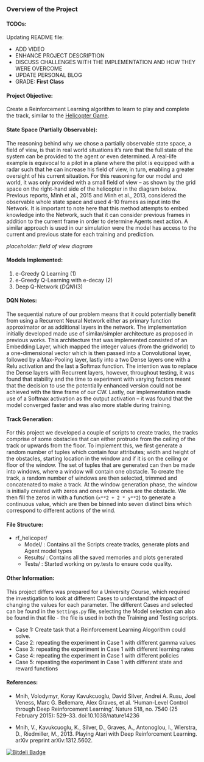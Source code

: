 ### Overview of the Project

#### TODOs:

Updating README file:

* ADD VIDEO
* ENHANCE PROJECT DESCRIPTION
* DISCUSS CHALLENGES WITH THE IMPLEMENTATION AND HOW THEY WERE OVERCOME
* UPDATE PERSONAL BLOG
* GRADE: **First Class**

#### Project Objective:

Create a Reinforcement Learning algorithm to learn to play and complete the track, similar to the [Helicopter Game](http://www.helicoptergame.net/).

#### State Space (Partially Observable):

The reasoning behind why we chose a partially observable state space, a field of view, is that in real world situations it’s rare that the full state of the system can be provided to the agent or even determined. A real-life example is equivocal to a pilot in a plane where the pilot is equipped with a radar such that he can increase his field of view, in turn, enabling a greater oversight of his current situation. For this reasoning for our model and world, it was only provided with a small field of view – as shown by the grid space on the right-hand side of the helicopter in the diagram below. Previous reports, Minh et al., 2015 and Minh et al., 2013, considered the observable whole state space and used 4-10 frames as input into the Network. It is important to note here that this method attempts to embed knowledge into the Network, such that it can consider previous frames in addition to the current frame in order to determine Agents next action. A similar approach is used in our simulation were the model has access to the current and previous state for each training and prediction.

*placeholder: field of view diagram*

#### Models Implemented:

1. e-Greedy Q Learning (1)
2. e-Greedy Q-Learning with e-decay (2)
3. Deep Q-Network (*DQN*)(3)

#### DQN Notes:

The sequential nature of our problem means that it could potentially benefit from using a Recurrent Neural Network either as primary function approximator or as additional layers in the network. The implementation initially developed made use of similar/simpler architecture as proposed in previous works. This architecture that was implemented consisted of an Embedding Layer, which mapped the integer values (from the gridworld) to a one-dimensional vector which is then passed into a Convolutional layer, followed by a Max-Pooling layer, lastly into a two Dense layers one with a Relu activation and the last a Softmax function. The intention was to replace the Dense layers with Recurrent layers, however, throughout testing, it was found that stability and the time to experiment with varying factors meant that the decision to use the potentially enhanced version could not be achieved with the time frame of our CW. Lastly, our implementation made use of a Softmax activation as the output activation – it was found that the model converged faster and was also more stable during training.

#### Track Generation:

For this project we developed a couple of scripts to create tracks, the tracks comprise of some obstacles that can either protrude from the ceiling of the track or upwards from the floor. To implement this, we first generate a random number of tuples which contain four attributes; width and height of the obstacles, starting location in the window and if it is on the ceiling or floor of the window. The set of tuples that are generated can then be made into windows, where a window will contain one obstacle. To create the track, a random number of windows are then selected, trimmed and concatenated to make a track. At the window generation phase, the window is initially created with zeros and ones where ones are the obstacle. We then fill the zeros in with a function (```x**2 + 2 * y**2```) to generate a continuous value, which are then be binned into seven distinct bins which correspond to different actions of the wind.

#### File Structure:

- rf_helicoper/
  - Model/ : Contains all the Scripts create tracks, generate plots and Agent model types
  - Results/ : Contains all the saved memories and plots generated
  - Tests/ : Started working on py.tests to ensure code quality.

#### Other Information:

This project differs was prepared for a University Course, which required the investigation to look at different Cases to understand the impact of changing the values for each parameter. The different Cases and selected can be found in the ```Settings.py``` file, selecting the Model selection can also be found in that file - the file is used in both the Training and Testing scripts.

* Case 1: Create task that a Reinforcement Learning Alogorithm could solve. 
* Case 2: repeating the experiment in Case 1 with different gamma values
* Case 3: repeating the experiment in Case 1 with different learning rates
* Case 4: repeating the experiment in Case 1 with different policies
* Case 5: repeating the experiment in Case 1 with different state and reward functions

#### References:

* Mnih, Volodymyr, Koray Kavukcuoglu, David Silver, Andrei A. Rusu, Joel Veness, Marc G. Bellemare, Alex Graves, et al. ‘Human-Level Control through Deep Reinforcement Learning’. Nature 518, no. 7540 (25 February 2015): 529–33. doi:10.1038/nature14236

* Mnih, V., Kavukcuoglu, K., Silver, D., Graves, A., Antonoglou, I., Wierstra, D., Riedmiller, M., 2013. Playing Atari with Deep Reinforcement Learning. arXiv preprint arXiv:1312.5602.



[![Bitdeli Badge](https://d2weczhvl823v0.cloudfront.net/dandxy89/rf_helicopter/trend.png)](https://bitdeli.com/free "Bitdeli Badge")

